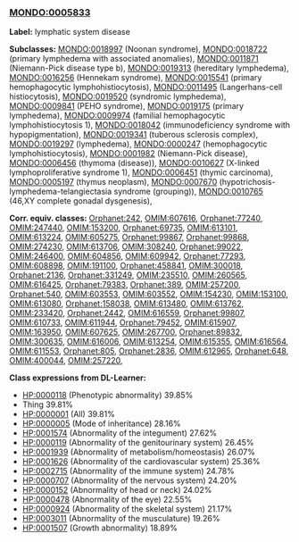 
### [MONDO:0005833](http://purl.obolibrary.org/obo/MONDO_0005833)
**Label:** lymphatic system disease

**Subclasses:** [MONDO:0018997](http://purl.obolibrary.org/obo/MONDO_0018997) (Noonan syndrome), [MONDO:0018722](http://purl.obolibrary.org/obo/MONDO_0018722) (primary lymphedema with associated anomalies), [MONDO:0011871](http://purl.obolibrary.org/obo/MONDO_0011871) (Niemann-Pick disease type b), [MONDO:0019313](http://purl.obolibrary.org/obo/MONDO_0019313) (hereditary lymphedema), [MONDO:0016256](http://purl.obolibrary.org/obo/MONDO_0016256) (Hennekam syndrome), [MONDO:0015541](http://purl.obolibrary.org/obo/MONDO_0015541) (primary hemophagocytic lymphohistiocytosis), [MONDO:0011495](http://purl.obolibrary.org/obo/MONDO_0011495) (Langerhans-cell histiocytosis), [MONDO:0019520](http://purl.obolibrary.org/obo/MONDO_0019520) (syndromic lymphedema), [MONDO:0009841](http://purl.obolibrary.org/obo/MONDO_0009841) (PEHO syndrome), [MONDO:0019175](http://purl.obolibrary.org/obo/MONDO_0019175) (primary lymphedema), [MONDO:0009974](http://purl.obolibrary.org/obo/MONDO_0009974) (familial hemophagocytic lymphohistiocytosis 1), [MONDO:0018042](http://purl.obolibrary.org/obo/MONDO_0018042) (immunodeficiency syndrome with hypopigmentation), [MONDO:0019341](http://purl.obolibrary.org/obo/MONDO_0019341) (tuberous sclerosis complex), [MONDO:0019297](http://purl.obolibrary.org/obo/MONDO_0019297) (lymphedema), [MONDO:0000247](http://purl.obolibrary.org/obo/MONDO_0000247) (hemophagocytic lymphohistiocytosis), [MONDO:0001982](http://purl.obolibrary.org/obo/MONDO_0001982) (Niemann-Pick disease), [MONDO:0006456](http://purl.obolibrary.org/obo/MONDO_0006456) (thymoma (disease)), [MONDO:0010627](http://purl.obolibrary.org/obo/MONDO_0010627) (X-linked lymphoproliferative syndrome 1), [MONDO:0006451](http://purl.obolibrary.org/obo/MONDO_0006451) (thymic carcinoma), [MONDO:0005197](http://purl.obolibrary.org/obo/MONDO_0005197) (thymus neoplasm), [MONDO:0007670](http://purl.obolibrary.org/obo/MONDO_0007670) (hypotrichosis-lymphedema-telangiectasia syndrome (grouping)), [MONDO:0010765](http://purl.obolibrary.org/obo/MONDO_0010765) (46,XY complete gonadal dysgenesis), 

**Corr. equiv. classes:** [Orphanet:242](http://www.orpha.net/ORDO/Orphanet_242), [OMIM:607616](http://purl.obolibrary.org/obo/OMIM_607616), [Orphanet:77240](http://www.orpha.net/ORDO/Orphanet_77240), [OMIM:247440](http://purl.obolibrary.org/obo/OMIM_247440), [OMIM:153200](http://purl.obolibrary.org/obo/OMIM_153200), [Orphanet:69735](http://www.orpha.net/ORDO/Orphanet_69735), [OMIM:613101](http://purl.obolibrary.org/obo/OMIM_613101), [OMIM:613224](http://purl.obolibrary.org/obo/OMIM_613224), [OMIM:605275](http://purl.obolibrary.org/obo/OMIM_605275), [Orphanet:99867](http://www.orpha.net/ORDO/Orphanet_99867), [Orphanet:99868](http://www.orpha.net/ORDO/Orphanet_99868), [OMIM:274230](http://purl.obolibrary.org/obo/OMIM_274230), [OMIM:613706](http://purl.obolibrary.org/obo/OMIM_613706), [OMIM:308240](http://purl.obolibrary.org/obo/OMIM_308240), [Orphanet:99022](http://www.orpha.net/ORDO/Orphanet_99022), [OMIM:246400](http://purl.obolibrary.org/obo/OMIM_246400), [OMIM:604856](http://purl.obolibrary.org/obo/OMIM_604856), [OMIM:609942](http://purl.obolibrary.org/obo/OMIM_609942), [Orphanet:77293](http://www.orpha.net/ORDO/Orphanet_77293), [OMIM:608898](http://purl.obolibrary.org/obo/OMIM_608898), [OMIM:191100](http://purl.obolibrary.org/obo/OMIM_191100), [Orphanet:458841](http://www.orpha.net/ORDO/Orphanet_458841), [OMIM:300018](http://purl.obolibrary.org/obo/OMIM_300018), [Orphanet:2136](http://www.orpha.net/ORDO/Orphanet_2136), [Orphanet:331249](http://www.orpha.net/ORDO/Orphanet_331249), [OMIM:235510](http://purl.obolibrary.org/obo/OMIM_235510), [OMIM:260565](http://purl.obolibrary.org/obo/OMIM_260565), [OMIM:616425](http://purl.obolibrary.org/obo/OMIM_616425), [Orphanet:79383](http://www.orpha.net/ORDO/Orphanet_79383), [Orphanet:389](http://www.orpha.net/ORDO/Orphanet_389), [OMIM:257200](http://purl.obolibrary.org/obo/OMIM_257200), [Orphanet:540](http://www.orpha.net/ORDO/Orphanet_540), [OMIM:603553](http://purl.obolibrary.org/obo/OMIM_603553), [OMIM:603552](http://purl.obolibrary.org/obo/OMIM_603552), [OMIM:154230](http://purl.obolibrary.org/obo/OMIM_154230), [OMIM:153100](http://purl.obolibrary.org/obo/OMIM_153100), [OMIM:613080](http://purl.obolibrary.org/obo/OMIM_613080), [Orphanet:158038](http://www.orpha.net/ORDO/Orphanet_158038), [OMIM:613480](http://purl.obolibrary.org/obo/OMIM_613480), [OMIM:613762](http://purl.obolibrary.org/obo/OMIM_613762), [OMIM:233420](http://purl.obolibrary.org/obo/OMIM_233420), [Orphanet:2442](http://www.orpha.net/ORDO/Orphanet_2442), [OMIM:616559](http://purl.obolibrary.org/obo/OMIM_616559), [Orphanet:99807](http://www.orpha.net/ORDO/Orphanet_99807), [OMIM:610733](http://purl.obolibrary.org/obo/OMIM_610733), [OMIM:611944](http://purl.obolibrary.org/obo/OMIM_611944), [Orphanet:79452](http://www.orpha.net/ORDO/Orphanet_79452), [OMIM:615907](http://purl.obolibrary.org/obo/OMIM_615907), [OMIM:163950](http://purl.obolibrary.org/obo/OMIM_163950), [OMIM:607625](http://purl.obolibrary.org/obo/OMIM_607625), [OMIM:267700](http://purl.obolibrary.org/obo/OMIM_267700), [Orphanet:89832](http://www.orpha.net/ORDO/Orphanet_89832), [OMIM:300635](http://purl.obolibrary.org/obo/OMIM_300635), [OMIM:616006](http://purl.obolibrary.org/obo/OMIM_616006), [OMIM:613254](http://purl.obolibrary.org/obo/OMIM_613254), [OMIM:615355](http://purl.obolibrary.org/obo/OMIM_615355), [OMIM:616564](http://purl.obolibrary.org/obo/OMIM_616564), [OMIM:611553](http://purl.obolibrary.org/obo/OMIM_611553), [Orphanet:805](http://www.orpha.net/ORDO/Orphanet_805), [Orphanet:2836](http://www.orpha.net/ORDO/Orphanet_2836), [OMIM:612965](http://purl.obolibrary.org/obo/OMIM_612965), [Orphanet:648](http://www.orpha.net/ORDO/Orphanet_648), [OMIM:400044](http://purl.obolibrary.org/obo/OMIM_400044), [OMIM:257220](http://purl.obolibrary.org/obo/OMIM_257220), 

**Class expressions from DL-Learner:**

- [HP:0000118](http://purl.obolibrary.org/obo/HP_0000118) (Phenotypic abnormality) 39.85%
- Thing 39.81%
- [HP:0000001](http://purl.obolibrary.org/obo/HP_0000001) (All) 39.81%
- [HP:0000005](http://purl.obolibrary.org/obo/HP_0000005) (Mode of inheritance) 28.16%
- [HP:0001574](http://purl.obolibrary.org/obo/HP_0001574) (Abnormality of the integument) 27.62%
- [HP:0000119](http://purl.obolibrary.org/obo/HP_0000119) (Abnormality of the genitourinary system) 26.45%
- [HP:0001939](http://purl.obolibrary.org/obo/HP_0001939) (Abnormality of metabolism/homeostasis) 26.07%
- [HP:0001626](http://purl.obolibrary.org/obo/HP_0001626) (Abnormality of the cardiovascular system) 25.36%
- [HP:0002715](http://purl.obolibrary.org/obo/HP_0002715) (Abnormality of the immune system) 24.78%
- [HP:0000707](http://purl.obolibrary.org/obo/HP_0000707) (Abnormality of the nervous system) 24.20%
- [HP:0000152](http://purl.obolibrary.org/obo/HP_0000152) (Abnormality of head or neck) 24.02%
- [HP:0000478](http://purl.obolibrary.org/obo/HP_0000478) (Abnormality of the eye) 22.55%
- [HP:0000924](http://purl.obolibrary.org/obo/HP_0000924) (Abnormality of the skeletal system) 21.17%
- [HP:0003011](http://purl.obolibrary.org/obo/HP_0003011) (Abnormality of the musculature) 19.26%
- [HP:0001507](http://purl.obolibrary.org/obo/HP_0001507) (Growth abnormality) 18.89%


